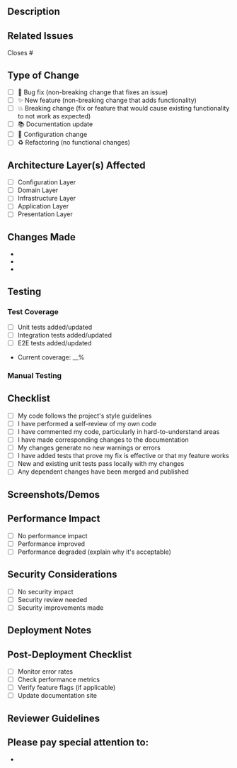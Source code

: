 ## Description
<!-- Brief description of the changes in this PR -->

## Related Issues
<!-- Link related issues using #issue_number -->
Closes #

## Type of Change
<!-- Mark the relevant options with an 'x' -->
- [ ] 🐛 Bug fix (non-breaking change that fixes an issue)
- [ ] ✨ New feature (non-breaking change that adds functionality)
- [ ] 💥 Breaking change (fix or feature that would cause existing functionality to not work as expected)
- [ ] 📚 Documentation update
- [ ] 🔧 Configuration change
- [ ] ♻️ Refactoring (no functional changes)

## Architecture Layer(s) Affected
<!-- Mark all that apply -->
- [ ] Configuration Layer
- [ ] Domain Layer
- [ ] Infrastructure Layer
- [ ] Application Layer
- [ ] Presentation Layer

## Changes Made
<!-- Provide a detailed list of changes -->
- 
- 
- 

## Testing
<!-- Describe the tests you ran and their results -->

### Test Coverage
- [ ] Unit tests added/updated
- [ ] Integration tests added/updated
- [ ] E2E tests added/updated
- Current coverage: __%

### Manual Testing
<!-- Describe manual testing performed -->

## Checklist
<!-- Mark completed items with an 'x' -->
- [ ] My code follows the project's style guidelines
- [ ] I have performed a self-review of my own code
- [ ] I have commented my code, particularly in hard-to-understand areas
- [ ] I have made corresponding changes to the documentation
- [ ] My changes generate no new warnings or errors
- [ ] I have added tests that prove my fix is effective or that my feature works
- [ ] New and existing unit tests pass locally with my changes
- [ ] Any dependent changes have been merged and published

## Screenshots/Demos
<!-- If applicable, add screenshots or demos to help explain your changes -->

## Performance Impact
<!-- Describe any performance implications -->
- [ ] No performance impact
- [ ] Performance improved
- [ ] Performance degraded (explain why it's acceptable)

## Security Considerations
<!-- Have you considered security implications? -->
- [ ] No security impact
- [ ] Security review needed
- [ ] Security improvements made

## Deployment Notes
<!-- Any special deployment considerations? -->

## Post-Deployment Checklist
- [ ] Monitor error rates
- [ ] Check performance metrics
- [ ] Verify feature flags (if applicable)
- [ ] Update documentation site

## Reviewer Guidelines
<!-- Help reviewers know what to focus on -->
Please pay special attention to:
- 
- 